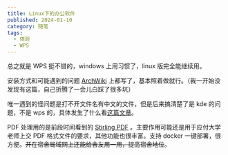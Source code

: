 ```yaml
---
title: Linux下的办公软件
published: 2024-01-10
category: 随笔
tags:
  - 体验
  - WPS
---
```


总之就是 WPS 挺不错的，windows 上用习惯了，linux 版完全能继续用。

安装方式和可能遇到的问题 [ArchWiki](https://wiki.archlinuxcn.org/wiki/WPS_Office) 上都写了，基本照着做就行。（我一开始没发现有这篇，自己折腾了一会儿白踩了很多坑）

唯一遇到的怪问题是打不开文件名有中文的文件，但是后来搞清楚了是 kde 的问题，不是 wps 的，具体发生了什么看[这篇文章](https://lry722.github.io/2024/01/09/kde%E4%B8%AD%E6%96%87%E8%AE%BE%E7%BD%AE%E7%9A%84%E5%9D%91/)。

PDF 处理用的是前段时间看到的 [Stirling PDF](https://hub.docker.com/r/frooodle/s-pdf) 。主要作用可能还是用于应付大学老师上交 PDF 格式文件的要求，其他功能也很丰富。支持 docker 一键部署，很方便。~~开在宿舍局域网上还能给舍友用一用，提高宿舍地位~~。
